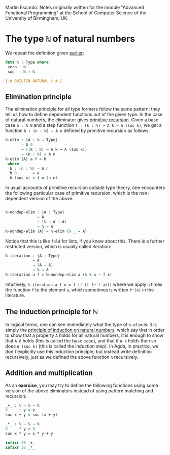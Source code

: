 
Martin Escardo.
Notes originally written for the module "Advanced Functional Programming"
at the School of Computer Science of the University of Birmingham, UK.


<!--
```agda
{-# OPTIONS --without-K --safe #-}

module Agda-Lecture-Notes.natural-numbers-type where

open import Agda-Lecture-Notes.general-notation
```
-->
# The type `ℕ` of natural numbers

We repeat the definition given [earlier](introduction.lagda.md):
```agda
data ℕ : Type where
 zero : ℕ
 suc  : ℕ → ℕ

{-# BUILTIN NATURAL ℕ #-}
```

## Elimination principle

The elimination principle for all type formers follow the same pattern: they tell us how to define dependent functions *out* of the given type. In the case of natural numbers, the eliminator gives [primitive recursion](https://encyclopediaofmath.org/wiki/Primitive_recursion). Given a base case `a : A 0` and a step function `f : (k : ℕ) → A k → A (suc k)`, we get a function `h : (n : ℕ) → A n` defined by primitive recursion as follows:
```agda
ℕ-elim : {A : ℕ → Type}
       → A 0
       → ((k : ℕ) → A k → A (suc k))
       → (n : ℕ) → A n
ℕ-elim {A} a f = h
 where
  h : (n : ℕ) → A n
  h 0       = a
  h (suc n) = f n (h n)
```
In usual accounts of primitive recursion outside type theory, one encounters the following particular case of primitive recursion, which is the non-dependent version of the above.
```agda

ℕ-nondep-elim : {A : Type}
              → A
              → (ℕ → A → A)
              → ℕ → A
ℕ-nondep-elim {A} = ℕ-elim {λ _ → A}
```
Notice that this is like `fold` for lists, if you know about this.
There is a further restricted version, which is usually called iteration:
```agda
ℕ-iteration : {A : Type}
            → A
            → (A → A)
            → ℕ → A
ℕ-iteration a f = ℕ-nondep-elim a (λ k x → f x)
```
Intuitively, `ℕ-iteration a f n = f (f (f (⋯ f a)))` where we apply `n` times the function `f` to the element `a`, which sometimes is written `fⁿ(a)` in the literature.

## The induction principle for ℕ

In logical terms, one can see immediately what the type of `ℕ-elim` is: it is simply the [principle of induction on natural numbers](https://en.wikipedia.org/wiki/Mathematical_induction), which say that in order to show that a property `A` holds for all natural numbers, it is enough to show that `A 0` holds (this is called the base case), and that if `A k` holds then so does `A (suc k)` (this is called the induction step). In Agda, in practice, we don't explicitly use this induction principle, but instead write definition recursively, just as we defined the above function `h` recursively.

## Addition and multiplication

As an **exercise**, you may try to define the following functions using some version of the above eliminators instead of using pattern matching and recursion:

```agda
_+_ : ℕ → ℕ → ℕ
0     + y = y
suc x + y = suc (x + y)

_*_ : ℕ → ℕ → ℕ
0     * y = 0
suc x * y = x * y + y

infixr 20 _+_
infixr 30 _*_
```

